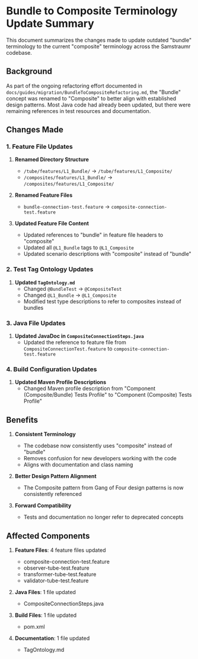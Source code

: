 # Bundle to Composite Terminology Update Summary

This document summarizes the changes made to update outdated "bundle" terminology to the current "composite" terminology across the Samstraumr codebase.

## Background

As part of the ongoing refactoring effort documented in `docs/guides/migration/BundleToCompositeRefactoring.md`, the "Bundle" concept was renamed to "Composite" to better align with established design patterns. Most Java code had already been updated, but there were remaining references in test resources and documentation.

## Changes Made

### 1. Feature File Updates

1. **Renamed Directory Structure**
   - `/tube/features/L1_Bundle/` → `/tube/features/L1_Composite/`
   - `/composites/features/L1_Bundle/` → `/composites/features/L1_Composite/`

2. **Renamed Feature Files**
   - `bundle-connection-test.feature` → `composite-connection-test.feature`

3. **Updated Feature File Content**
   - Updated references to "bundle" in feature file headers to "composite"
   - Updated all `@L1_Bundle` tags to `@L1_Composite`
   - Updated scenario descriptions with "composite" instead of "bundle"

### 2. Test Tag Ontology Updates

1. **Updated `TagOntology.md`**
   - Changed `@BundleTest` → `@CompositeTest`
   - Changed `@L1_Bundle` → `@L1_Composite`
   - Modified test type descriptions to refer to composites instead of bundles

### 3. Java File Updates

1. **Updated JavaDoc in `CompositeConnectionSteps.java`**
   - Updated the reference to feature file from `CompositeConnectionTest.feature` to `composite-connection-test.feature`

### 4. Build Configuration Updates

1. **Updated Maven Profile Descriptions**
   - Changed Maven profile description from "Component (Composite/Bundle) Tests Profile" to "Component (Composite) Tests Profile"

## Benefits

1. **Consistent Terminology**
   - The codebase now consistently uses "composite" instead of "bundle"
   - Removes confusion for new developers working with the code
   - Aligns with documentation and class naming

2. **Better Design Pattern Alignment**
   - The Composite pattern from Gang of Four design patterns is now consistently referenced

3. **Forward Compatibility**
   - Tests and documentation no longer refer to deprecated concepts

## Affected Components

1. **Feature Files**: 4 feature files updated
   - composite-connection-test.feature
   - observer-tube-test.feature
   - transformer-tube-test.feature
   - validator-tube-test.feature

2. **Java Files**: 1 file updated
   - CompositeConnectionSteps.java

3. **Build Files**: 1 file updated
   - pom.xml

4. **Documentation**: 1 file updated
   - TagOntology.md